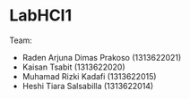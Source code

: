 # LabHCI1

Team:
- Raden Arjuna Dimas Prakoso (1313622021)
- Kaisan Tsabit (1313622020)
- Muhamad Rizki Kadafi (1313622015)
- Heshi Tiara Salsabilla (1313622014)
